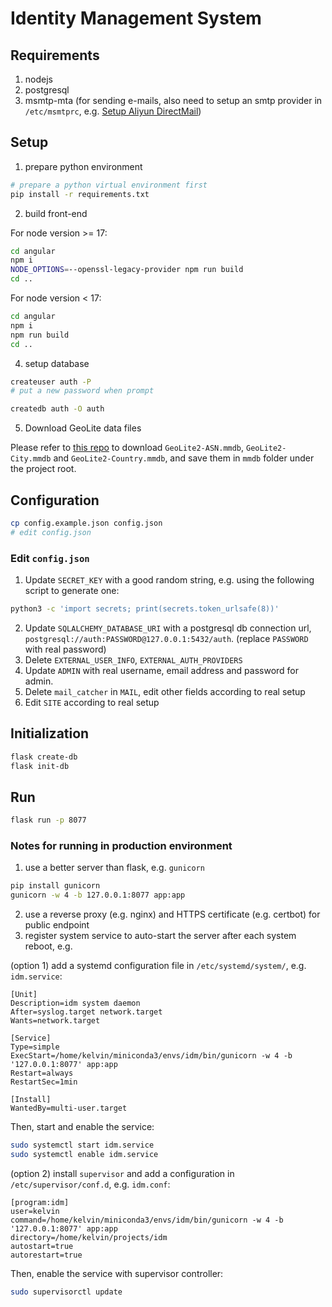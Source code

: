 # Identity Management System

## Requirements

1. nodejs
2. postgresql
3. msmtp-mta (for sending e-mails, also need to setup an smtp provider in `/etc/msmtprc`, e.g. [Setup Aliyun DirectMail](https://gist.github.com/tjumyk/342611a2b2e7c5f12a9ea9d1162c8b26))

## Setup

1. prepare python environment
```bash
# prepare a python virtual environment first
pip install -r requirements.txt
```

2. build front-end

For node version >= 17:
```bash
cd angular
npm i
NODE_OPTIONS=--openssl-legacy-provider npm run build
cd ..
```

For node version < 17:
```bash
cd angular
npm i
npm run build
cd ..
```

4. setup database
```bash
createuser auth -P
# put a new password when prompt

createdb auth -O auth
```

5. Download GeoLite data files

Please refer to [this repo](https://github.com/P3TERX/GeoLite.mmdb) to download `GeoLite2-ASN.mmdb`, `GeoLite2-City.mmdb` and `GeoLite2-Country.mmdb`, and save them in `mmdb` folder under the project root.

## Configuration

```bash
cp config.example.json config.json
# edit config.json
```

### Edit `config.json`

1. Update `SECRET_KEY` with a good random string, e.g. using the following script to generate one:
```bash
python3 -c 'import secrets; print(secrets.token_urlsafe(8))'
```

2. Update `SQLALCHEMY_DATABASE_URI` with a postgresql db connection url, `postgresql://auth:PASSWORD@127.0.0.1:5432/auth`. (replace `PASSWORD` with real password)
3. Delete `EXTERNAL_USER_INFO`, `EXTERNAL_AUTH_PROVIDERS`
4. Update `ADMIN` with real username, email address and password for admin.
5. Delete `mail_catcher` in `MAIL`, edit other fields according to real setup
6. Edit `SITE` according to real setup

## Initialization

```bash
flask create-db
flask init-db
```

## Run
```bash
flask run -p 8077
```
### Notes for running in production environment
1. use a better server than flask, e.g. `gunicorn`

```bash
pip install gunicorn
gunicorn -w 4 -b 127.0.0.1:8077 app:app
```
2. use a reverse proxy (e.g. nginx) and HTTPS certificate (e.g. certbot) for public endpoint
3. register system service to auto-start the server after each system reboot, e.g.

(option 1) add a systemd configuration file in `/etc/systemd/system/`, e.g. `idm.service`:
```
[Unit]
Description=idm system daemon
After=syslog.target network.target
Wants=network.target

[Service]
Type=simple
ExecStart=/home/kelvin/miniconda3/envs/idm/bin/gunicorn -w 4 -b '127.0.0.1:8077' app:app
Restart=always
RestartSec=1min

[Install]
WantedBy=multi-user.target
```

Then, start and enable the service:
```bash
sudo systemctl start idm.service
sudo systemctl enable idm.service
```

(option 2) install `supervisor` and add a configuration in `/etc/supervisor/conf.d`, e.g. `idm.conf`:
```
[program:idm]
user=kelvin
command=/home/kelvin/miniconda3/envs/idm/bin/gunicorn -w 4 -b '127.0.0.1:8077' app:app
directory=/home/kelvin/projects/idm
autostart=true
autorestart=true
```

Then, enable the service with supervisor controller:
```bash
sudo supervisorctl update
```
